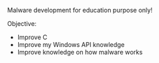 Malware development for education purpose only!

Objective:
- Improve C
- Improve my Windows API knowledge
- Improve knowledge on how malware works
